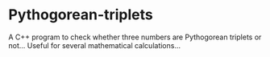 # Pythogorean-triplets
A C++ program to check whether three numbers are Pythogorean triplets or not... Useful for several mathematical calculations...

